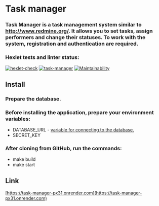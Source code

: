 
# Task manager

### Task Manager is a task management system similar to http://www.redmine.org/. It allows you to set tasks, assign performers and change their statuses. To work with the system, registration and authentication are required.


### Hexlet tests and linter status:
[![hexlet-check](https://github.com/CfyRJ/python-project-52/actions/workflows/hexlet-check.yml/badge.svg)](https://github.com/CfyRJ/python-project-52/actions/workflows/hexlet-check.yml)
[![task-manager](https://github.com/CfyRJ/python-project-52/actions/workflows/task-manager.yml/badge.svg)](https://github.com/CfyRJ/python-project-52/actions/workflows/task-manager.yml)
[![Maintainability](https://api.codeclimate.com/v1/badges/8b210b14846f708559b6/maintainability)](https://codeclimate.com/github/CfyRJ/python-project-52/maintainability)


## Install

### Prepare the database.

### Before installing the application, prepare your environment variables:
* DATABASE_URL - [variable for connecting to the database.](https://ru.hexlet.io/blog/posts/python-postgresql)
* SECRET_KEY

### After cloning from GitHub, run the commands:
* make build
* make start

##  Link

[https://task-manager-px31.onrender.com](https://task-manager-px31.onrender.com)